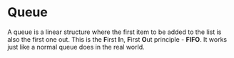 # Queue

A queue is a linear structure where the first item to be added to the list is also the first one out. This is the **F**irst **I**n, **F**irst **O**ut principle - **FIFO**. It works just like a normal queue does in the real world.
